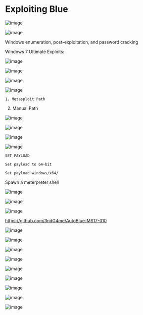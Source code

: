 # Exploiting Blue

![image](https://github.com/user-attachments/assets/42e22cdb-fa81-491a-924c-7286d89a543d)

![image](https://github.com/user-attachments/assets/4dadecd7-8fa8-4882-a3e8-4b2bc1414ec6)


Windows enumeration, post-exploitation, and password cracking

Windows 7 Ultimate Exploits:


![image](https://github.com/user-attachments/assets/fa2dd9fd-b609-41cf-98e2-96de270ae4a3)



![image](https://github.com/user-attachments/assets/ee6dc679-fc8b-4841-a1b3-4a384559b73d)



![image](https://github.com/user-attachments/assets/6dc12d20-9cc7-484a-916d-b4475fdf592d)


![image](https://github.com/user-attachments/assets/481f8976-7d52-4409-abd0-db969ca03fe7)


	1. Metasploit Path
  2. Manual Path


![image](https://github.com/user-attachments/assets/bf36c567-2e53-4e2c-b2d0-10757a898cb4)


![image](https://github.com/user-attachments/assets/713b10fa-edc1-4f2b-88a7-e8911ca10837)



![image](https://github.com/user-attachments/assets/28f3169c-5693-41d0-8e58-7b7c7b3ea18a)

![image](https://github.com/user-attachments/assets/955beb68-3875-4b0e-866f-bcc0d98dcb43)

	SET PAYLOAD
	
	Set payload to 64-bit
	
	Set payload windows/x64/
Spawn a meterpreter shell


![image](https://github.com/user-attachments/assets/7db9b9d9-385f-4ba8-b4e0-88268dd059d5)

![image](https://github.com/user-attachments/assets/b505bead-7ac8-4c64-b690-608a01b75aa5)

![image](https://github.com/user-attachments/assets/af731b25-8879-4b49-8507-f4167a2246e3)



https://github.com/3ndG4me/AutoBlue-MS17-010


![image](https://github.com/user-attachments/assets/1f02c99f-1389-4268-8304-76b4c4b627f0)


![image](https://github.com/user-attachments/assets/7fb0fef5-f363-415f-a15f-bdb4da8142c2)


![image](https://github.com/user-attachments/assets/fa012034-7c3e-4727-9021-2fd370f24e8b)

![image](https://github.com/user-attachments/assets/287a39d1-e742-41bf-ba66-02bf7073181b)


![image](https://github.com/user-attachments/assets/34e341d2-16b1-449d-84ab-d9731d9ec528)


![image](https://github.com/user-attachments/assets/2ca41c8f-1103-4ca5-a1d6-ae3b4c2a0887)



![image](https://github.com/user-attachments/assets/18f32c53-58b4-4dc9-b65e-aebe4966a607)



![image](https://github.com/user-attachments/assets/24a7c692-1d11-4b36-8800-fee2193a74c0)


![image](https://github.com/user-attachments/assets/66307e72-3a7e-4a3c-91de-6b188b32ff5b)
















